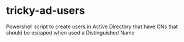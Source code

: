 # tricky-ad-users
Powershell script to create users in Active Directory that have CNs that should be escaped when used a Distinguished Name
